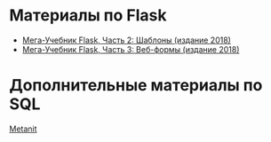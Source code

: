 # Материалы по Flask

* [Мега-Учебник Flask, Часть 2: Шаблоны (издание 2018)](https://habr.com/ru/post/346340/)
* [Мега-Учебник Flask, Часть 3: Веб-формы (издание 2018)](https://habr.com/ru/post/346342/)

# Дополнительные материалы по SQL

[Metanit](https://metanit.com/sql/mysql/1.1.php)

